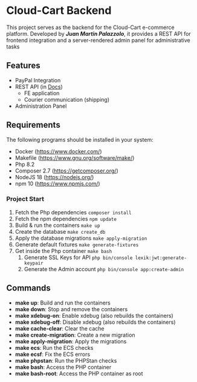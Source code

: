 # Cloud-Cart Backend

This project serves as the backend for the Cloud-Cart e-commerce platform. Developed by ***Juan Martin Palazzolo***, it
provides a REST API for frontend integration and a server-rendered admin panel for administrative tasks

## Features

- PayPal Integration
- REST API (in [Docs](Docs/api_v1.md))
  - FE application
  - Courier communication (shipping)
- Administration Panel

## Requirements

The following programs should be installed in your system:

- Docker (https://www.docker.com/)
- Makefile (https://www.gnu.org/software/make/)
- Php 8.2
- Composer 2.7 (https://getcomposer.org/)
- NodeJS 18 (https://nodejs.org/)
- npm 10 (https://www.npmjs.com/)

### Project Start

1. Fetch the Php dependencies ```composer install```
2. Fetch the npm dependencies ```npm update```
3. Build & run the containers  ```make up```
4. Create the database ```make create_db```
5. Apply the database migrations  ```make apply-migration```
6. Generate default fixtures ```make generate-fixtures```
7. Get inside the Php container ```make bash```
   1. Generate SSL Keys for API ```php bin/console lexik:jwt:generate-keypair```
   2. Generate the Admin account ```php bin/console app:create-admin```

## Commands

- **make up**: Build and run the containers
- **make down**: Stop and remove the containers
- **make xdebug-on**: Enable xdebug (also rebuilds the containers)
- **make xdebug-off**: Disable xdebug (also rebuilds the containers)
- **make cache-clear**: Clear the cache
- **make create-migration**: Create a new migration
- **make apply-migration**: Apply the migrations
- **make ecs**: Run the ECS checks
- **make ecsf**: Fix the ECS errors
- **make phpstan**: Run the PHPStan checks
- **make bash**: Access the PHP container
- **make bash-root**: Access the PHP container as root

